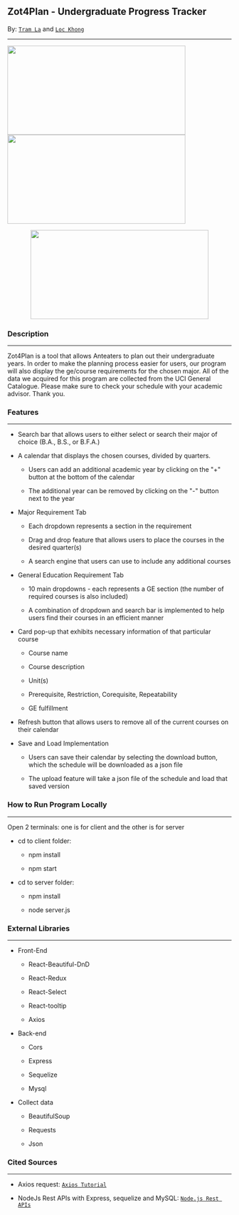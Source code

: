 ## **Zot4Plan - Undergraduate Progress Tracker**

By: [`Tram La`](#https://www.linkedin.com/in/tram-la-680417200/) and [`Loc Khong`](#https://www.linkedin.com/in/lockhong/)

---


<img src="https://media.giphy.com/media/rGVGxC1VKgIVSUtSlA/giphy.gif" width="400" height="200" /> <img src="https://media.giphy.com/media/rJWU8FL63vdU6KNBHN/giphy.gif" width="400" height="200" />

<p align="center">      
    <img src="https://media.giphy.com/media/dT5pf9N0ZV7yTfUxje/giphy.gif" width="400" height="200" />
</p>


### **Description**

---

Zot4Plan is a tool that allows Anteaters to plan out their undergraduate years. In order to make the planning process easier for users, our program will also display the ge/course requirements for the chosen major. All of the data we acquired for this program are collected from the UCI General Catalogue. Please make sure to check your schedule with your academic advisor. Thank you.


### **Features**

---

* Search bar that allows users to either select or search their major of choice (B.A., B.S., or B.F.A.)

* A calendar that displays the chosen courses, divided by quarters.

    - Users can add an additional academic year by clicking on the "+" button at the bottom of the calendar

    - The additional year can be removed by clicking on the "-" button next to the year

* Major Requirement Tab
    
    - Each dropdown represents a section in the requirement

    - Drag and drop feature that allows users to place the courses in the desired quarter(s)

    - A search engine that users can use to include any additional courses

* General Education Requirement Tab

    - 10 main dropdowns - each represents a GE section (the number of required courses is also included)

    - A combination of dropdown and search bar is implemented to help users find their courses in an efficient manner

* Card pop-up that exhibits necessary information of that particular course

    - Course name

    - Course description

    - Unit(s)

    - Prerequisite, Restriction, Corequisite, Repeatability

    - GE fulfillment

* Refresh button that allows users to remove all of the current courses on their calendar

* Save and Load Implementation

    - Users can save their calendar by selecting the download button, which the schedule will be downloaded as a json file

    - The upload feature will take a json file of the schedule and load that saved version

### **How to Run Program Locally**

---

Open 2 terminals: one is for client and the other is for server

* cd to client folder: 

    - npm install 

    - npm start

* cd to server folder: 

    - npm install

    - node server.js

### **External Libraries**

---

* Front-End

    - React-Beautiful-DnD

    - React-Redux

    - React-Select

    - React-tooltip

    - Axios 

* Back-end

    - Cors

    - Express

    - Sequelize

    - Mysql

* Collect data

    - BeautifulSoup

    - Requests

    - Json


### **Cited Sources**

---

* Axios request: [`Axios Tutorial`](#https://www.bezkoder.com/axios-request/)

* NodeJs Rest APIs with Express, sequelize and MySQL: [`Node.js Rest APIs`](#https://www.bezkoder.com/node-js-express-sequelize-mysql/#Test_the_APIs)
